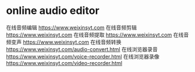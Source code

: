 # online audio editor

在线音频编辑    https://www.weixinsyt.com
在线音频剪辑    https://www.weixinsyt.com
在线音频提取    https://www.weixinsyt.com
在线音频变声    https://www.weixinsyt.com
在线音频转换    https://www.weixinsyt.com/audio-convert.html
在线浏览器录音  https://www.weixinsyt.com/voice-recorder.html
在线浏览器录像  https://www.weixinsyt.com/video-recorder.html
